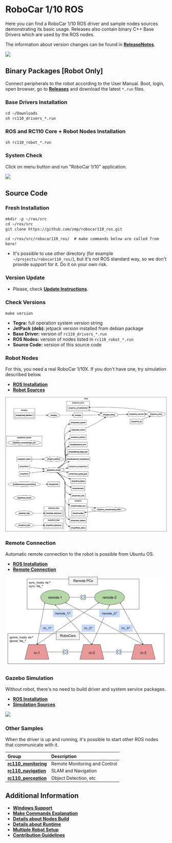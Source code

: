 # RoboCar 1/10 ROS

Here you can find a RoboCar 1/10 ROS driver and sample nodes sources demonstrating its basic usage. 
Releases also contain binary C++ Base Drivers which are used by the ROS nodes.

The information about version changes can be found in [**ReleaseNotes**](ReleaseNotes.md).

[![](docs/images/robocar110x_360p.png)](https://www.zmp.co.jp/en/products/robocar/robocar-110x)

## Binary Packages [Robot Only]
Connect peripherals to the robot according to the User Manual. Boot, login, open browser, go to [**Releases**](https://github.com/zmp/robocar110_ros/releases) and download the latest `*.run` files.

### Base Drivers Installation
```
cd ~/Downloads
sh rc110_drivers_*.run
```

### ROS and RC110 Core + Robot Nodes Installation
```
sh rc110_robot_*.run
```

### System Check
Click on menu button and run "RoboCar 1/10" application.

![](docs/images/rviz.gif)

## Source Code
### Fresh Installation
```
mkdir -p ~/ros/src
cd ~/ros/src
git clone https://github.com/zmp/robocar110_ros.git
```
```
cd ~/ros/src/robocar110_ros/  # make commands below are called from here!
```

* It's possible to use other directory (for example `~/projects/robocar110_ros/`), but it's not ROS standard way, so we don't provide support for it. Do it on your own risk.

### Version Update
* Please, check [**Update Instructions**](docs/UpdateInstructions.md).

### Check Versions
```
make version
```

* **Tegra:** full operation system version string
* **JetPack (deb):** jetpack version installed from debian package
* **Base Driver:**   version of `rc110_drivers_*.run`
* **ROS Nodes:**     version of nodes listed in `rc110_robot_*.run`
* **Source Code:**   version of this source code

### Robot Nodes
For this, you need a real RoboCar 1/10X. If you don't have one, try simulation described below.

* [**ROS Installation**](docs/RosInstallation.md)
* [**Robot Sources**](rc110_robot/README.md)

![](docs/images/rosgraph.png)

### Remote Connection
Automatic remote connection to the robot is possible from Ubuntu OS.

* [**ROS Installation**](docs/RosInstallation.md)
* [**Remote Connection**](docs/RemoteConnection.md)

![](docs/images/multimaster.svg)

### Gazebo Simulation
Without robot, there's no need to build driver and system service packages.

* [**ROS Installation**](docs/RosInstallation.md)
* [**Simulation Sources**](rc110_simulation/rc110_gazebo/README.md)

![](docs/images/gazebo2.gif)

### Other Samples
When the driver is up and running, it's possible to start other ROS nodes that communicate with it.

| Group                                              | Description                   |
|:---------------------------------------------------|:------------------------------|
| [**rc110_monitoring**](rc110_monitoring/README.md) | Remote Monitoring and Control |
| [**rc110_navigation**](rc110_navigation/README.md) | SLAM and Navigation           |
| [**rc110_perception**](rc110_perception/README.md) | Object Detection, etc         |

## Additional Information

* [**Windows Support**](docs/Windows.md)
* [**Make Commands Explanation**](docs/Makefiles.md)
* [**Details about Nodes Build**](docs/BuildDetails.md)
* [**Details about Runtime**](docs/RuntimeDetails.md)
* [**Multiple Robot Setup**](docs/MultiRobot.md)
* [**Contribution Guidelines**](docs/CONTRIBUTING.md)
